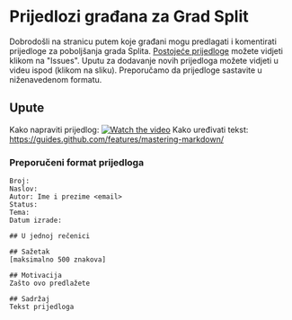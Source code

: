 # Prijedlozi građana za Grad Split

Dobrodošli na stranicu putem koje građani mogu predlagati i komentirati prijedloge za poboljšanja grada Splita. [Postojeće prijedloge](https://github.com/gradsplit/prijedlozi/issues) možete vidjeti klikom na "Issues". Uputu za dodavanje novih prijedloga možete vidjeti u videu ispod (klikom na sliku). Preporučamo da prijedloge sastavite u niženavedenom formatu.

## Upute
Kako napraviti prijedlog: [![Watch the video](https://img.youtube.com/vi/-tRiirsV3vY/maxresdefault.jpg)](https://youtu.be/-tRiirsV3vY)
Kako uređivati tekst: https://guides.github.com/features/mastering-markdown/

### Preporučeni format prijedloga
```
Broj: 
Naslov: 
Autor: Ime i prezime <email>
Status: 
Tema: 
Datum izrade:

## U jednoj rečenici

## Sažetak
[maksimalno 500 znakova]

## Motivacija
Zašto ovo predlažete

## Sadržaj
Tekst prijedloga
```

